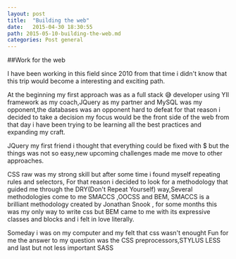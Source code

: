 ```yaml
---
layout: post
title:  "Building the web"
date:   2015-04-30 18:30:55
path: 2015-05-10-building-the-web.md
categories: Post general
---
```

##Work for the web


I have been working in this field since  2010 from that time i didn't know that this trip would become a interesting and exciting path.

At the beginning my first approach was as a full stack 😅 developer using YII framework as my coach,JQuery as my partner and MySQL was my opponent,the databases was an opponent hard to defeat  for that reason i decided to take a decision my focus would be the front side of the web from that day i have been trying to be learning all the best practices and expanding my craft.


JQuery my first friend i thought that everything could be fixed with $ but the things was not so easy,new upcoming challenges made me move to other approaches.

CSS raw was my strong skill but after some time i found myself repeating rules and selectors, For that reason i decided to look for a methodology that guided  me through the  DRY(Don't Repeat Yourself) way,Several methodologies come to me SMACCS ,OOCSS and  BEM, SMACCS is a brilliant methodology created by Jonathan Snook , for some months this was my only way to write css but BEM came to me with its expressive classes and blocks and i felt in love literally.

Someday i was on my computer and my felt that css wasn't  enought Fun for me the answer to my question was the CSS preprocessors,STYLUS LESS and last but not less important SASS
